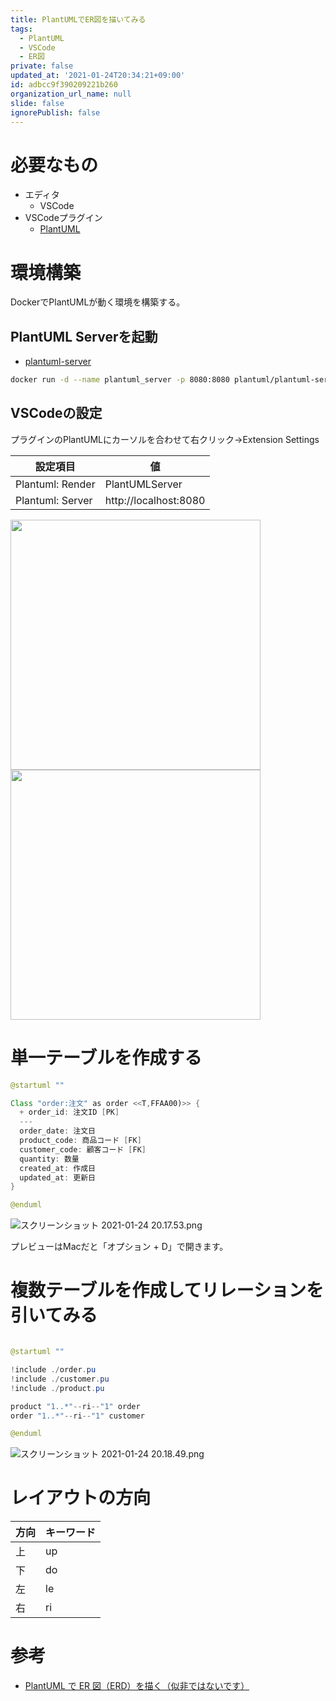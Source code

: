 ```yaml
---
title: PlantUMLでER図を描いてみる
tags:
  - PlantUML
  - VSCode
  - ER図
private: false
updated_at: '2021-01-24T20:34:21+09:00'
id: adbcc9f390209221b260
organization_url_name: null
slide: false
ignorePublish: false
---
```

# 必要なもの

* エディタ
    * VSCode
* VSCodeプラグイン
    * [PlantUML](https://marketplace.visualstudio.com/items?itemName=jebbs.plantuml)

# 環境構築

DockerでPlantUMLが動く環境を構築する。

## PlantUML Serverを起動

* [plantuml-server](https://hub.docker.com/r/plantuml/plantuml-server)

```bash
docker run -d --name plantuml_server -p 8080:8080 plantuml/plantuml-server:jetty
```

## VSCodeの設定

プラグインのPlantUMLにカーソルを合わせて右クリック→Extension Settings

|  設定項目  |  値  |
| ---- | ---- |
|  Plantuml: Render  |  PlantUMLServer  |
|  Plantuml: Server  |  http://localhost:8080  |

 <img src="https://qiita-image-store.s3.ap-northeast-1.amazonaws.com/0/59081/de6ee838-431a-6ca8-7f50-7d1f658ed2b9.png" width="400px" /><img src="https://qiita-image-store.s3.ap-northeast-1.amazonaws.com/0/59081/38b34323-5dad-bab8-6050-d4b2dcfa3445.png" width="400px" />

# 単一テーブルを作成する

```java
@startuml ""

Class "order:注文" as order <<T,FFAA00)>> {
  + order_id: 注文ID [PK]
  ---
  order_date: 注文日
  product_code: 商品コード [FK]
  customer_code: 顧客コード [FK]
  quantity: 数量
  created_at: 作成日
  updated_at: 更新日
}

@enduml
```

![スクリーンショット 2021-01-24 20.17.53.png](https://qiita-image-store.s3.ap-northeast-1.amazonaws.com/0/59081/2d40242a-12df-2f50-8b63-2bd2fea4c724.png)


プレビューはMacだと「オプション + D」で開きます。

# 複数テーブルを作成してリレーションを引いてみる

```java

@startuml ""

!include ./order.pu
!include ./customer.pu
!include ./product.pu

product "1..*"--ri--"1" order
order "1..*"--ri--"1" customer

@enduml
```

![スクリーンショット 2021-01-24 20.18.49.png](https://qiita-image-store.s3.ap-northeast-1.amazonaws.com/0/59081/76253056-1bcc-0411-1555-289251c6e291.png)

# レイアウトの方向

|  方向  |  キーワード  |
| ---- | ---- |
|  上  |  up  |
|  下  |  do  |
|  左  |  le  |
|  右  |  ri  |

# 参考

* [PlantUML で ER 図（ERD）を描く（似非ではないです）](https://qiita.com/Tachy_Pochy/items/752ef6e3d38e970378f0)
